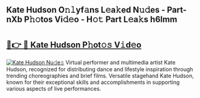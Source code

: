 ## Kate Hudson O𝚗𝚕yf𝚊ns L𝚎a𝚔ed N𝚞𝚍es - Part-nXb P𝚑𝚘tos Vi𝚍𝚎o - H𝚘𝚝 Part L𝚎a𝚔s h6lmm

# <h2><a href="http://kf7lb2.oniu.top/?m=Kate+Hudson">🔗👉 🔴 Kate Hudson P𝚑ot𝚘𝚜 V𝚒d𝚎o</a></h2>

[![Kate Hudson Nu𝚍e𝚜](https://i.imgur.com/0qMVB7G.gif)](http://kf7lb2.oniu.top/?m=Kate+Hudson)
Virtual performer and multimedia artist Kate Hudson, recognized for distributing dance and lifestyle inspiration through trending choreographies and brief films. Versatile stagehand Kate Hudson, known for their exceptional skills and accomplishments in supporting various aspects of live performances.  
